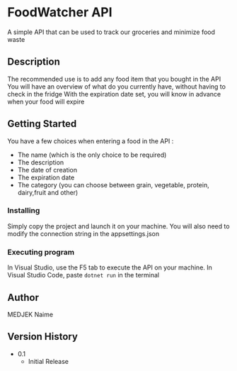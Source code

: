 # FoodWatcher API

A simple API that can be used to track our groceries and minimize food waste 

## Description

The recommended use is to add any food item that you bought in the API
You will have an overview of what do you currently have, without having to check in the fridge
With the expiration date set, you will know in advance when your food will expire

## Getting Started

You have a few choices when entering a food in the API :
- The name (which is the only choice to be required)
- The description
- The date of creation
- The expiration date
- The category (you can choose between grain, vegetable, protein, dairy,fruit and other)


### Installing

Simply copy the project and launch it on your machine.
You will also need to modify the connection string in the appsettings.json

### Executing program

In Visual Studio, use the F5 tab to execute the API on your machine.
In Visual Studio Code, paste `dotnet run` in the terminal


## Author
 
 MEDJEK Naime


## Version History

* 0.1
    * Initial Release
